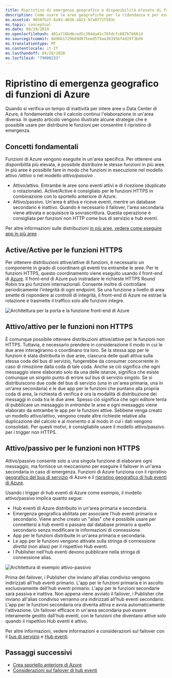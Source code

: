 ```yaml
---
title: Ripristino di emergenza geografico e disponibilità elevata di funzioni di Azure
description: Come usare le aree geografiche per la ridondanza e per eseguire il failover in funzioni di Azure.
ms.assetid: 9058fb2f-8a93-4036-a921-97a0772f503c
ms.topic: conceptual
ms.date: 08/29/2019
ms.openlocfilehash: 481a716bd6ced5c304da41c70fdcfc687b76661d
ms.sourcegitcommit: 849bb1729b89d075eed579aa36395bf4d29f3bd9
ms.translationtype: MT
ms.contentlocale: it-IT
ms.lasthandoff: 04/28/2020
ms.locfileid: "79080233"
---
```

# <a name="azure-functions-geo-disaster-recovery"></a>Ripristino di emergenza geografico di funzioni di Azure

Quando si verifica un tempo di inattività per intere aree o Data Center di Azure, è fondamentale che il calcolo continui l'elaborazione in un'area diversa.  In questo articolo vengono illustrate alcune strategie che è possibile usare per distribuire le funzioni per consentire il ripristino di emergenza.

## <a name="basic-concepts"></a>Concetti fondamentali

Funzioni di Azure vengono eseguite in un'area specifica.  Per ottenere una disponibilità più elevata, è possibile distribuire le stesse funzioni in più aree.  In più aree è possibile fare in modo che funzioni in esecuzione nel modello attivo */attivo* o nel modello *attivo/passivo* .  

* Attivo/attivo. Entrambe le aree sono eventi attivi e di ricezione (duplicato o rotazionale). Active/Active è consigliato per le funzioni HTTPS in combinazione con lo sportello anteriore di Azure.
* Attivo/passivo. Un'area è attiva e riceve eventi, mentre un database secondario è inattivo.  Quando è necessario il failover, l'area secondaria viene attivata e acquisisce la sovrascrittura.  Questa operazione è consigliata per funzioni non HTTP come bus di servizio e hub eventi.

Per altre informazioni sulle distribuzioni [in più aree, vedere come eseguire app in più aree](https://docs.microsoft.com/azure/architecture/reference-architectures/app-service-web-app/multi-region) .

## <a name="activeactive-for-https-functions"></a>Active/Active per le funzioni HTTPS

Per ottenere distribuzioni attive/attive di funzioni, è necessario un componente in grado di coordinare gli eventi tra entrambe le aree.  Per le funzioni HTTPS, questo coordinamento viene eseguito usando il front-end di [Azure](../frontdoor/front-door-overview.md).  Il front-end di Azure può instradare le richieste HTTPS Round Robin tra più funzioni internazionali.  Consente inoltre di controllare periodicamente l'integrità di ogni endpoint.  Se una funzione a livello di area smette di rispondere ai controlli di integrità, il front-end di Azure ne estrae la rotazione e trasmette il traffico solo alle funzioni integre.  

![Architettura per la porta e la funzione front-end di Azure](media/functions-geo-dr/front-door.png)  

## <a name="activeactive-for-non-https-functions"></a>Attivo/attivo per le funzioni non HTTPS

È comunque possibile ottenere distribuzioni attive/attive per le funzioni non HTTPS.  Tuttavia, è necessario prendere in considerazione il modo in cui le due aree interagiranno o coordinano tra loro.  Se la stessa app per le funzioni è stata distribuita in due aree, ciascuna delle quali attiva sulla stessa coda del bus di servizio, fungerebbe da consumer concorrente in caso di rimozione dalla coda di tale coda.  Anche se ciò significa che ogni messaggio viene elaborato solo da una delle istanze, significa che esiste comunque un singolo punto di errore sul bus di servizio singolo.  Se si distribuiscono due code del bus di servizio (una in un'area primaria, una in un'area secondaria) e le due app per le funzioni che puntano alla propria coda di area, la richiesta di verifica è ora la modalità di distribuzione dei messaggi in coda tra le due aree.  Spesso ciò significa che ogni editore tenta di pubblicare un messaggio in *entrambe* le aree e ogni messaggio viene elaborato da entrambe le app per le funzioni attive.  Sebbene venga creato un modello attivo/attivo, vengono create altre richieste relative alla duplicazione del calcolo e al momento o al modo in cui i dati vengono consolidati.  Per questi motivi, è consigliabile usare il modello attivo/passivo per i trigger non HTTPS.

## <a name="activepassive-for-non-https-functions"></a>Attivo/passivo per le funzioni non HTTPS

Attivo/passivo consente solo a una singola funzione di elaborare ogni messaggio, ma fornisce un meccanismo per eseguire il failover in un'area secondaria in caso di emergenza.  Funzioni di Azure funziona con il ripristino [geografico del bus di servizio](../service-bus-messaging/service-bus-geo-dr.md) di Azure e il [ripristino geografico di hub eventi di Azure](../event-hubs/event-hubs-geo-dr.md).

Usando i trigger di hub eventi di Azure come esempio, il modello attivo/passivo implica quanto segue:

* Hub eventi di Azure distribuito in un'area primaria e secondaria.
* Emergenza geografica abilitata per associare l'hub eventi primario e secondario.  Viene anche creato un "alias" che è possibile usare per connettersi a hub eventi e passare dal database primario a quello secondario senza modificare le informazioni di connessione.
* App per le funzioni distribuite in un'area primaria e secondaria.
* Le app per le funzioni vengono attivate sulla stringa di connessione *diretta* (non alias) per il rispettivo Hub eventi. 
* I Publisher nell'hub eventi devono pubblicare nella stringa di connessione alias. 

![Architettura di esempio attivo-passivo](media/functions-geo-dr/active-passive.png)

Prima del failover, i Publisher che inviano all'alias condiviso vengono indirizzati all'hub eventi primario.  L'app per le funzioni primaria è in ascolto esclusivamente dell'hub eventi primario.  L'app per le funzioni secondarie sarà passiva e inattiva.  Non appena viene avviato il failover, i Publisher che inviano all'alias condiviso verranno ora indirizzati all'hub eventi secondario.  L'app per le funzioni secondaria ora diventa attiva e avvia automaticamente l'attivazione.  Un failover efficace in un'area secondaria può essere interamente gestito dall'hub eventi, con le funzioni che diventano attive solo quando il rispettivo Hub eventi è attivo.

Per altre informazioni, vedere informazioni e considerazioni sul failover con il [bus di servizio](../service-bus-messaging/service-bus-geo-dr.md) e [Hub eventi](../event-hubs/event-hubs-geo-dr.md).

## <a name="next-steps"></a>Passaggi successivi

* [Crea sportello anteriore di Azure](../frontdoor/quickstart-create-front-door.md)
* [Considerazioni sul failover di hub eventi](../event-hubs/event-hubs-geo-dr.md#considerations)
